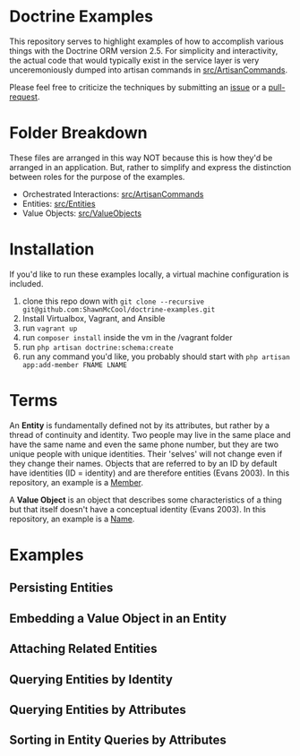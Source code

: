 Doctrine Examples
=================
This repository serves to highlight examples of how to accomplish various things with the Doctrine ORM version 2.5. For simplicity and interactivity, the actual code that would typically exist in the service layer is very unceremoniously dumped into artisan commands in [src/ArtisanCommands](src/ArtisanCommands).

Please feel free to criticize the techniques by submitting an [issue](issues) or a [pull-request](pulls).

# Folder Breakdown

These files are arranged in this way NOT because this is how they'd be arranged in an application. But, rather to simplify and express the distinction between roles for the purpose of the examples.

- Orchestrated Interactions: [src/ArtisanCommands](src/ArtisanCommands)
- Entities: [src/Entities](src/Entities)
- Value Objects: [src/ValueObjects](src/ValueObjects)

# Installation

If you'd like to run these examples locally, a virtual machine configuration is included.

1. clone this repo down with `git clone --recursive git@github.com:ShawnMcCool/doctrine-examples.git`
2. Install Virtualbox, Vagrant, and Ansible
3. run `vagrant up`
4. run `composer install` inside the vm in the /vagrant folder
5. run `php artisan doctrine:schema:create`
6. run any command you'd like, you probably should start with `php artisan app:add-member FNAME LNAME`

# Terms

An **Entity** is fundamentally defined not by its attributes, but rather by a thread of continuity and identity. Two people may live in the same place and have the same name and even the same phone number, but they are two unique people with unique identities. Their 'selves' will not change even if they change their names. Objects that are referred to by an ID by default have identities (ID = identity) and are therefore entities (Evans 2003). In this repository, an example is a [Member](src/Entities/Member.php).

A **Value Object** is an object that describes some characteristics of a thing but that itself doesn't have a conceptual identity (Evans 2003). In this repository, an example is a [Name](src/ValueObjects/Name.php).

# Examples

## Persisting Entities

## Embedding a Value Object in an Entity

## Attaching Related Entities

## Querying Entities by Identity

## Querying Entities by Attributes

## Sorting in Entity Queries by Attributes

